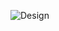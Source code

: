 ![Design](https://user-images.githubusercontent.com/49922607/156911895-22be2d60-f825-4e7d-976f-aa301ffb6615.png)
